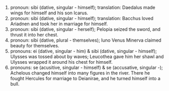 1. pronoun: sibi (dative, singular - himself); translation: Daedalus made wings for himself and his son Icarus.
2. pronoun: sibi (dative, singular - himself); translation: Bacchus loved Ariadnen and took her in marriage for himself.
3. pronoun: sibi (dative, singular - herself); Pelopia seized the sword, and thrust it into her chest.
4. pronoun: sibi (dative, plural - themselves); Iuno Venus Minerva claimed beauty for themselves.
5. pronouns: ei (dative, singular - him) & sibi (dative, singular - himself); Ulysses was tossed about by waves; Leucothea gave him her shawl and Ulysses wrapped it around his chest for himself. 
6. pronouns: se (acusitive, singular - himself) & se (accusative, singular -); Achelous changed himself into many figures in the river. There he fought Hercules for marriage to Deianirae, and he turned himself into a bull.
